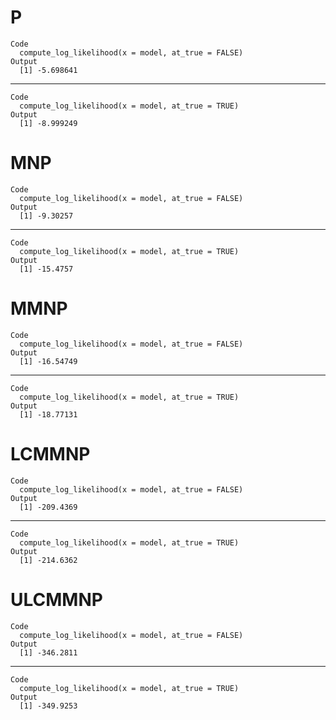 # P

    Code
      compute_log_likelihood(x = model, at_true = FALSE)
    Output
      [1] -5.698641

---

    Code
      compute_log_likelihood(x = model, at_true = TRUE)
    Output
      [1] -8.999249

# MNP

    Code
      compute_log_likelihood(x = model, at_true = FALSE)
    Output
      [1] -9.30257

---

    Code
      compute_log_likelihood(x = model, at_true = TRUE)
    Output
      [1] -15.4757

# MMNP

    Code
      compute_log_likelihood(x = model, at_true = FALSE)
    Output
      [1] -16.54749

---

    Code
      compute_log_likelihood(x = model, at_true = TRUE)
    Output
      [1] -18.77131

# LCMMNP

    Code
      compute_log_likelihood(x = model, at_true = FALSE)
    Output
      [1] -209.4369

---

    Code
      compute_log_likelihood(x = model, at_true = TRUE)
    Output
      [1] -214.6362

# ULCMMNP

    Code
      compute_log_likelihood(x = model, at_true = FALSE)
    Output
      [1] -346.2811

---

    Code
      compute_log_likelihood(x = model, at_true = TRUE)
    Output
      [1] -349.9253

